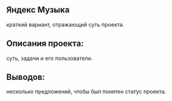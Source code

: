 ## Яндекс Музыка
краткий вариант, отражающий суть проекта.
## Описания проекта: 
суть, задачи и его пользователи.

## Выводов: 
несколько предложений, чтобы был понятен статус проекта.
